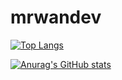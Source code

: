 # mrwandev

[![Top Langs](https://github-readme-stats.vercel.app/api/top-langs/?username=mrwandev69&hide=contribs,prs&show_icons=true&theme=tokyonight)](https://github.com/anuraghazra/github-readme-stats)

[![Anurag's GitHub stats](https://github-readme-stats.vercel.app/api?username=mrwandev69&hide=contribs,prs&show_icons=true&theme=tokyonight)](https://github.com/anuraghazra/github-readme-stats)
